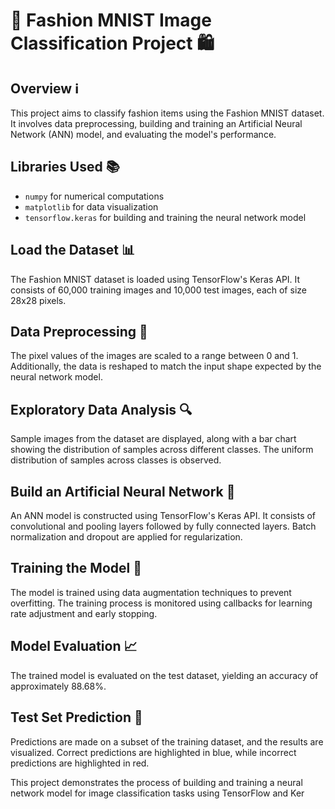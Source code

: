 # 🎨 Fashion MNIST Image Classification Project 🛍️

## Overview ℹ️
This project aims to classify fashion items using the Fashion MNIST dataset. It involves data preprocessing, building and training an Artificial Neural Network (ANN) model, and evaluating the model's performance.

## Libraries Used 📚
- `numpy` for numerical computations
- `matplotlib` for data visualization
- `tensorflow.keras` for building and training the neural network model

## Load the Dataset 📊
The Fashion MNIST dataset is loaded using TensorFlow's Keras API. It consists of 60,000 training images and 10,000 test images, each of size 28x28 pixels.

## Data Preprocessing 🔄
The pixel values of the images are scaled to a range between 0 and 1. Additionally, the data is reshaped to match the input shape expected by the neural network model.

## Exploratory Data Analysis 🔍
Sample images from the dataset are displayed, along with a bar chart showing the distribution of samples across different classes. The uniform distribution of samples across classes is observed.

## Build an Artificial Neural Network 🧠
An ANN model is constructed using TensorFlow's Keras API. It consists of convolutional and pooling layers followed by fully connected layers. Batch normalization and dropout are applied for regularization.

## Training the Model 🚀
The model is trained using data augmentation techniques to prevent overfitting. The training process is monitored using callbacks for learning rate adjustment and early stopping.

## Model Evaluation 📈
The trained model is evaluated on the test dataset, yielding an accuracy of approximately 88.68%.

## Test Set Prediction 📝
Predictions are made on a subset of the training dataset, and the results are visualized. Correct predictions are highlighted in blue, while incorrect predictions are highlighted in red.

This project demonstrates the process of building and training a neural network model for image classification tasks using TensorFlow and Ker
